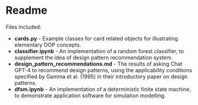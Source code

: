 # Readme

Files included:

* **cards.py** - Example classes for card related objects for illustrating elementary OOP concepts.
* **classifier.ipynb** - An implementation of a random forest classifier, to supplement the idea of design pattern recommendation system.
* **design_pattern_recommendations.md** - The results of asking Chat GPT-4 to recommend design patterns, using the applicability conditions specified by Gamma et al. (1995) in their introductory paper on design patterns.
* **dfsm.ipynb** - An implementation of a deterministic finite state machine, to demonstrate application software for simulation modelling.
